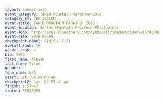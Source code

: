 ```yaml
---
layout: runner-info 
event_category: tawid-mountain-marathon-2018 
category_km: VERTICALKM 
event-title: TAWID MOUNTAIN MARATHON 2018 
event-location: Bontoc Mountain Province Philippines 
event-logo: https://res.cloudinary.com/dykbosktl/image/upload/v1574389629/Logo/tawid2018_logo_t3op5o.png 
event-date: 2018-06-09 
checkpoint-name2: FINISH (T-2) 
overall_rank: 10
gender_rank: 3
bib: VK03
first_name: Albien
last_name: Sison
gender: F
team_name: N/A
start: Sat, 06-00-00 am
checkpoint2: Sat, 07-57-47 am
finish: 1-57-47
status: FINISHER
---
```


